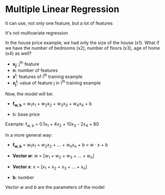 # Multiple Linear Regression

It can use, not only one feature, but a lot of features

It's not multivariate regression

In the house price example, we had only the size of the house (x1). What if we have the number of bedrooms (x2), number of floors (x3), age of home (x4) as well?

* **x<sub>j</sub>**: j<sup>th</sup> feature
* **n**: number of features
* **x<sup>i</sup>**: features of i<sup>th</sup> training example
* **x<sub>j</sub><sup>i</sup>**: value of feature j in i<sup>th</sup> training example

Now, the model will be:

* **f<sub>w, b</sub>** = w<sub>1</sub>x<sub>1</sub> + w<sub>2</sub>x<sub>2</sub> + w<sub>3</sub>x<sub>3</sub> + w<sub>4</sub>x<sub>4</sub> + b

* b: base price

Example: f<sub>w, b</sub> = 0.1x<sub>1</sub> + 4x<sub>2</sub> + 10x<sub>3</sub> - 2x<sub>4</sub> + 80


In a more general way:

* **f<sub>w, b</sub>** = w<sub>1</sub>x<sub>1</sub> + w<sub>2</sub>x<sub>2</sub> + ... + w<sub>n</sub>x<sub>n</sub> + b = w · x + b

* **Vector *w***: w = [w<sub>1</sub> + w<sub>2</sub> + w<sub>3</sub> + ... + w<sub>n</sub>]

* **Vector *x***: x = [x<sub>1</sub> + x<sub>2</sub> + x<sub>3</sub> + ... + x<sub>n</sub>]
 
* **b**: number


Vector *w* and *b* are the parameters of the model